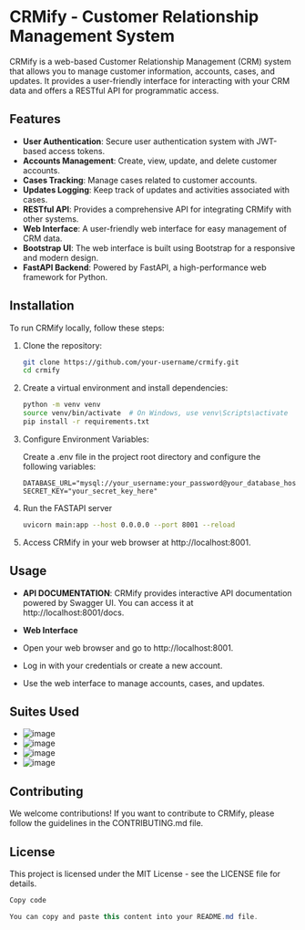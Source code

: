 # CRMify - Customer Relationship Management System

CRMify is a web-based Customer Relationship Management (CRM) system that allows you to manage customer information, accounts, cases, and updates. It provides a user-friendly interface for interacting with your CRM data and offers a RESTful API for programmatic access.

## Features

- **User Authentication**: Secure user authentication system with JWT-based access tokens.
- **Accounts Management**: Create, view, update, and delete customer accounts.
- **Cases Tracking**: Manage cases related to customer accounts.
- **Updates Logging**: Keep track of updates and activities associated with cases.
- **RESTful API**: Provides a comprehensive API for integrating CRMify with other systems.
- **Web Interface**: A user-friendly web interface for easy management of CRM data.
- **Bootstrap UI**: The web interface is built using Bootstrap for a responsive and modern design.
- **FastAPI Backend**: Powered by FastAPI, a high-performance web framework for Python.

## Installation

To run CRMify locally, follow these steps:

1. Clone the repository:

   ```bash
   git clone https://github.com/your-username/crmify.git
   cd crmify

2. Create a virtual environment and install dependencies:

    ```bash
    python -m venv venv
    source venv/bin/activate  # On Windows, use venv\Scripts\activate
    pip install -r requirements.txt

3. Configure Environment Variables:

    Create a .env file in the project root directory and configure the following variables:

    ```env
    DATABASE_URL="mysql://your_username:your_password@your_database_host/your_database_name"
    SECRET_KEY="your_secret_key_here"

4. Run the FASTAPI server

    ```bash
    uvicorn main:app --host 0.0.0.0 --port 8001 --reload
5. Access CRMify in your web browser at http://localhost:8001.

## Usage
- **API DOCUMENTATION**:
    CRMify provides interactive API documentation powered by Swagger UI. You can access it at http://localhost:8001/docs.

- **Web Interface**
- Open your web browser and go to http://localhost:8001.
- Log in with your credentials or create a new account.
- Use the web interface to manage accounts, cases, and updates.

## Suites Used
- ![image](https://github.com/otaorojuolalekan/crmify/assets/25134473/5bd6269f-b8b6-4627-b557-5f357fe72a41)
- ![image](https://github.com/otaorojuolalekan/crmify/assets/25134473/aa7cc0f4-5070-4fdb-95b5-733eac887dfa)
- ![image](https://github.com/otaorojuolalekan/crmify/assets/25134473/a5e0c9e8-da1f-4f44-8a7f-457f9664f951)
- ![image](https://github.com/otaorojuolalekan/crmify/assets/25134473/ca5635b5-6812-4617-a42b-7cdd45934647)

## Contributing
We welcome contributions! If you want to contribute to CRMify, please follow the guidelines in the CONTRIBUTING.md file.

## License
This project is licensed under the MIT License - see the LICENSE file for details.

```csharp
Copy code

You can copy and paste this content into your README.md file.



